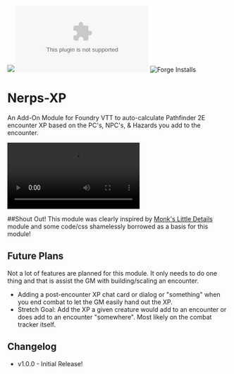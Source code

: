 ![](https://img.shields.io/badge/Foundry-v0.8.8-informational)
![Latest Release Download Count](https://img.shields.io/github/downloads/JamzTheMan/Nerps-XP/latest/module.zip)
![Forge Installs](https://img.shields.io/badge/dynamic/json?label=Forge%20Installs&query=package.installs&suffix=%25&url=https%3A%2F%2Fforge-vtt.com%2Fapi%2Fbazaar%2Fpackage%2FNerps-XP&colorB=4aa94a)
<!--- Downloads @ Latest Badge -->
<!--- replace <user>/<repo> with your username/repository -->
<!--- ![Latest Release Download Count](https://img.shields.io/github/downloads/<user>/<repo>/latest/module.zip) -->

<!--- Forge Bazaar Install % Badge -->
<!--- replace <your-module-name> with the `name` in your manifest -->
<!--- ![Forge Installs](https://img.shields.io/badge/dynamic/json?label=Forge%20Installs&query=package.installs&suffix=%25&url=https%3A%2F%2Fforge-vtt.com%2Fapi%2Fbazaar%2Fpackage%2F<your-module-name>&colorB=4aa94a) -->


# Nerps-XP

An Add-On Module for Foundry VTT to auto-calculate Pathfinder 2E encounter XP based on the PC's, NPC's, & Hazards you add to the encounter.

![Demo](demo/Nerps-XP-Demo.mp4)

##Shout Out!
This module was clearly inspired by [Monk's Little Details](https://github.com/ironmonk88/monks-little-details) module and some code/css shamelessly borrowed as a basis for this module!

## Future Plans
Not a lot of features are planned for this module. It only needs to do one thing and that is assist the GM with building/scaling an encounter.

 * Adding a post-encounter XP chat card or dialog or "something" when you end combat to let the GM easily hand out the XP.
 * Stretch Goal: Add the XP a given creature would add to an encounter or does add to an encounter "somewhere". Most likely on the combat tracker itself.

## Changelog
 * v1.0.0 - Initial Release!
